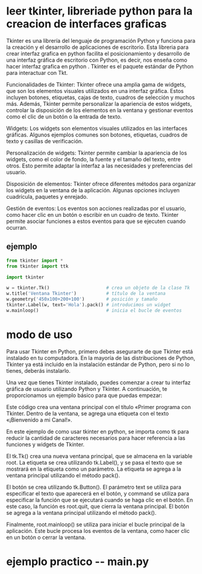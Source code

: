 # leer tkinter, libreriade python para la creacion de interfaces graficas
Tkinter es una librería del lenguaje de programación Python y funciona para la creación y el desarrollo de aplicaciones de escritorio. Esta libreria para crear interfaz grafica en python facilita el posicionamiento y desarrollo de una interfaz gráfica de escritorio con Python, es decir, nos enseña como hacer interfaz grafica en python . Tkinter es el paquete estándar de Python para interactuar con Tkt.

Funcionalidades de Tkinter: 
Tkinter ofrece una amplia gama de widgets, que son los elementos visuales utilizados en 
una interfaz gráfica. Estos incluyen botones, etiquetas, cajas de texto, cuadros de selección 
y muchos más. Además, Tkinter permite personalizar la apariencia de estos widgets, controlar
 la disposición de los elementos en la ventana y gestionar eventos como el clic de un botón o 
 la entrada de texto.

Widgets: 
Los widgets son elementos visuales utilizados en las interfaces gráficas. Algunos
 ejemplos comunes son botones, etiquetas, cuadros de texto y casillas de verificación.

Personalización de widgets: 
Tkinter permite cambiar la apariencia de los widgets, como el color de fondo, la fuente 
y el tamaño del texto, entre otros. Esto permite adaptar la interfaz a las necesidades y 
preferencias del usuario.

Disposición de elementos: Tkinter ofrece diferentes métodos para organizar los widgets en
la ventana de la aplicación. Algunas opciones incluyen cuadrícula, paquetes y enrejado.

Gestión de eventos: 
Los eventos son acciones realizadas por el usuario, como hacer clic en 
un botón o escribir en un cuadro de texto. Tkinter permite asociar funciones a estos eventos 
para que se ejecuten cuando ocurran.

## ejemplo
```python
from tkinter import *
from tkinter import ttk
```

```python
import tkinter

w = tkinter.Tk()                     # crea un objeto de la clase Tk
w.title('Ventana Tkinter')           # título de la ventana
w.geometry('450x100+200+100')        # posición y tamaño
tkinter.Label(w, text='Hola').pack() # introducimos un widget
w.mainloop()                         # inicia el bucle de eventos
```



# modo de uso

Para usar Tkinter en Python, primero debes asegurarte de que Tkinter está instalado en tu computadora. En la mayoría de las distribuciones de Python, Tkinter ya está incluido en la instalación estándar de Python, pero si no lo tienes, deberás instalarlo.

Una vez que tienes Tkinter instalado, puedes comenzar a crear tu interfaz gráfica de usuario utilizando Python y Tkinter. A continuación, te proporcionamos un ejemplo básico para que puedas empezar:

Este código crea una ventana principal con el título «Primer programa con Tkinter. Dentro de la ventana, se agrega una etiqueta con el texto «¡Bienvenido a mi Canal!».

En este ejemplo de como usar tkinter en python, se importa como tk para reducir la cantidad de caracteres necesarios para hacer referencia a las funciones y widgets de Tkinter.

El tk.Tk() crea una nueva ventana principal, que se almacena en la variable root. La etiqueta se crea utilizando tk.Label(), y se pasa el texto que se mostrará en la etiqueta como un parámetro. La etiqueta se agrega a la ventana principal utilizando el método pack().

El botón se crea utilizando tk.Button(). El parámetro text se utiliza para especificar el texto que aparecerá en el botón, y command se utiliza para especificar la función que se ejecutará cuando se haga clic en el botón. En este caso, la función es root.quit, que cierra la ventana principal. El botón se agrega a la ventana principal utilizando el método pack().

Finalmente, root.mainloop() se utiliza para iniciar el bucle principal de la aplicación. Este bucle procesa los eventos de la ventana, como hacer clic en un botón o cerrar la ventana.



# ejemplo practico -- main.py
